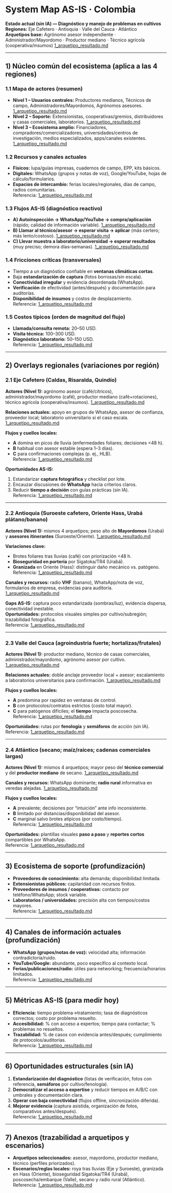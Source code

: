 # System Map AS-IS · Colombia
**Estado actual (sin IA) — Diagnóstico y manejo de problemas en cultivos**  
**Regiones:** Eje Cafetero · Antioquia · Valle del Cauca · Atlántico  
**Arquetipos base:** Agrónomo asesor independiente · Administrador/Mayordomo · Productor mediano · Técnico agrícola (cooperativa/insumos) [1_arquetipo_resultado.md](1_arquetipo_resultado.md)

---

## 1) Núcleo común del ecosistema (aplica a las 4 regiones)

### 1.1 Mapa de actores (resumen)
- **Nivel 1 – Usuarios centrales:** Productores medianos, Técnicos de campo, Administradores/Mayordomos, Agrónomos asesores. [1_arquetipo_resultado.md](1_arquetipo_resultado.md)
- **Nivel 2 – Soporte:** Extensionistas, cooperativas/gremios, distribuidores y casas comerciales, laboratorios. [1_arquetipo_resultado.md](1_arquetipo_resultado.md)
- **Nivel 3 – Ecosistema amplio:** Financiadores, compradores/comercializadores, universidades/centros de investigación, medios especializados, apps/canales existentes. [1_arquetipo_resultado.md](1_arquetipo_resultado.md)

### 1.2 Recursos y canales actuales
- **Físicos:** lupa/guías impresas, cuadernos de campo, EPP, kits básicos.  
- **Digitales:** WhatsApp (grupos y notas de voz), Google/YouTube, hojas de cálculo/formularios.  
- **Espacios de intercambio:** ferias locales/regionales, días de campo, radios comunitarias.  
Referencia: [1_arquetipo_resultado.md](1_arquetipo_resultado.md)

### 1.3 Flujos AS-IS (diagnóstico reactivo)
- **A) Autoinspección → WhatsApp/YouTube → compra/aplicación** (rápido; calidad de información variable). [1_arquetipo_resultado.md](1_arquetipo_resultado.md)  
- **B) Llamar al técnico/asesor → esperar visita → aplicar** (más certero; más lento/costoso). [1_arquetipo_resultado.md](1_arquetipo_resultado.md)  
- **C) Llevar muestra a laboratorio/universidad → esperar resultados** (muy preciso; demora días–semanas). [1_arquetipo_resultado.md](1_arquetipo_resultado.md)

### 1.4 Fricciones críticas (transversales)
- Tiempo a un diagnóstico confiable en **ventanas climáticas cortas**.  
- Baja **estandarización de captura** (fotos borrosas/sin escala).  
- **Conectividad irregular** y evidencia desordenada (WhatsApp).  
- **Verificación** de efectividad (antes/después) y documentación para auditorías.  
- **Disponibilidad de insumos** y costos de desplazamiento.  
Referencia: [1_arquetipo_resultado.md](1_arquetipo_resultado.md)

### 1.5 Costos típicos (orden de magnitud del flujo)
- **Llamada/consulta remota:** 20–50 USD.  
- **Visita técnica:** 100–300 USD.  
- **Diagnóstico laboratorio:** 50–150 USD.  
Referencia: [1_arquetipo_resultado.md](1_arquetipo_resultado.md)

---

## 2) Overlays regionales (variaciones por región)

### 2.1 Eje Cafetero (Caldas, Risaralda, Quindío)
**Actores (Nivel 1):** agrónomo asesor (café/cítricos), administrador/mayordomo (café), productor mediano (café+rotaciones), técnico agrícola (cooperativa/insumos). [1_arquetipo_resultado.md](1_arquetipo_resultado.md)  

**Relaciones actuales:** apoyo en grupos de WhatsApp, asesor de confianza, proveedor local; laboratorio universitario si el caso escala. [1_arquetipo_resultado.md](1_arquetipo_resultado.md)

**Flujos y cuellos locales:**  
- **A** domina en picos de lluvia (enfermedades foliares; decisiones <48 h).  
- **B** habitual con asesor estable (espera 1–3 días).  
- **C** para confirmaciones complejas (p. ej., HLB).  
Referencia: [1_arquetipo_resultado.md](1_arquetipo_resultado.md)

**Oportunidades AS-IS:**  
1) Estandarizar **captura fotográfica** y checklist por lote.  
2) Encauzar discusiones de **WhatsApp** hacia criterios claros.  
3) Reducir **tiempo a decisión** con guías prácticas (sin IA).  
Referencia: [1_arquetipo_resultado.md](1_arquetipo_resultado.md)

---

### 2.2 Antioquia (Suroeste cafetero, Oriente Hass, Urabá plátano/banano)
**Actores (Nivel 1):** mismos 4 arquetipos; peso alto de **Mayordomos** (Urabá) y **asesores itinerantes** (Suroeste/Oriente). [1_arquetipo_resultado.md](1_arquetipo_resultado.md)

**Variaciones clave:**  
- Brotes foliares tras lluvias (café) con priorización <48 h.  
- **Bioseguridad en portería** por Sigatoka/TR4 (Urabá).  
- **Granizada** en Oriente (Hass): distinguir daño mecánico vs. patógeno.  
Referencia: [1_arquetipo_resultado.md](1_arquetipo_resultado.md)

**Canales y recursos:** radio **VHF** (banano), WhatsApp/nota de voz, formularios de empresa, evidencias para auditoría. [1_arquetipo_resultado.md](1_arquetipo_resultado.md)

**Gaps AS-IS:** captura poco estandarizada (sombras/luz), evidencia dispersa, conectividad inestable.  
**Oportunidades:** protocolos visuales simples por cultivo/subregión; trazabilidad fotográfica.  
Referencia: [1_arquetipo_resultado.md](1_arquetipo_resultado.md)

---

### 2.3 Valle del Cauca (agroindustria fuerte; hortalizas/frutales)
**Actores (Nivel 1):** productor mediano, técnico de casas comerciales, administrador/mayordomo, agrónomo asesor por cultivo. [1_arquetipo_resultado.md](1_arquetipo_resultado.md)

**Relaciones actuales:** doble anclaje proveedor local + asesor; escalamiento a laboratorios universitarios para confirmación. [1_arquetipo_resultado.md](1_arquetipo_resultado.md)

**Flujos y cuellos locales:**  
- **A** predomina por rapidez en ventanas de control.  
- **B** con protocolos/contratos estrictos (costo total mayor).  
- **C** para patógenos difíciles; el **tiempo** impacta poscosecha.  
Referencia: [1_arquetipo_resultado.md](1_arquetipo_resultado.md)

**Oportunidades:** rutas por **fenología** y **semáforos** de acción (sin IA).  
Referencia: [1_arquetipo_resultado.md](1_arquetipo_resultado.md)

---

### 2.4 Atlántico (secano; maíz/raíces; cadenas comerciales largas)
**Actores (Nivel 1):** mismos 4 arquetipos; mayor peso del **técnico comercial** y del **productor mediano** de secano. [1_arquetipo_resultado.md](1_arquetipo_resultado.md)

**Canales y recursos:** WhatsApp dominante; **radio rural** informativa en veredas alejadas. [1_arquetipo_resultado.md](1_arquetipo_resultado.md)

**Flujos y cuellos locales:**  
- **A** prevalente; decisiones por “intuición” ante info inconsistente.  
- **B** limitado por distancias/disponibilidad del asesor.  
- **C** marginal salvo brotes atípicos (por costo/tiempo).  
Referencia: [1_arquetipo_resultado.md](1_arquetipo_resultado.md)

**Oportunidades:** plantillas visuales **paso a paso** y **reportes cortos** compartibles por WhatsApp.  
Referencia: [1_arquetipo_resultado.md](1_arquetipo_resultado.md)

---

## 3) Ecosistema de soporte (profundización)
- **Proveedores de conocimiento:** alta demanda; disponibilidad limitada.  
- **Extensionistas públicos:** capilaridad con recursos finitos.  
- **Proveedores de insumos / cooperativas:** contacto por teléfono/WhatsApp; stock variable.  
- **Laboratorios / universidades:** precisión alta con tiempos/costos mayores.  
Referencia: [1_arquetipo_resultado.md](1_arquetipo_resultado.md)

---

## 4) Canales de información actuales (profundización)
- **WhatsApp (grupos/notas de voz):** velocidad alta; información contradictoria/ruido.  
- **YouTube/Google:** abundante, poco específico al contexto local.  
- **Ferias/publicaciones/radio:** útiles para networking; frecuencia/horarios limitados.  
Referencia: [1_arquetipo_resultado.md](1_arquetipo_resultado.md)

---

## 5) Métricas AS-IS (para medir hoy)
- **Eficiencia:** tiempo problema→tratamiento; tasa de diagnósticos correctos; costo por problema resuelto.  
- **Accesibilidad:** % con acceso a expertos; tiempo para contactar; % problemas no resueltos.  
- **Trazabilidad:** % de casos con evidencia antes/después; cumplimiento de protocolos/auditorías.  
Referencia: [1_arquetipo_resultado.md](1_arquetipo_resultado.md)

---

## 6) Oportunidades estructurales (sin IA)
1) **Estandarización del diagnóstico** (listas de verificación, fotos con referencia, **semáforos** por cultivo/fenología).  
2) **Democratizar el acceso a expertise** y reducir tiempos en A/B/C con umbrales y documentación clara.  
3) **Operar con baja conectividad** (flujos offline, sincronización diferida).  
4) **Mejorar evidencia** (captura asistida, organización de fotos, comparativos antes/después).  
Referencia: [1_arquetipo_resultado.md](1_arquetipo_resultado.md)

---

## 7) Anexos (trazabilidad a arquetipos y escenarios)
- **Arquetipos seleccionados:** asesor, mayordomo, productor mediano, técnico (perfiles priorizados).  
- **Escenarios/reglas locales:** roya tras lluvias (Eje y Suroeste), granizada en Hass (Oriente), bioseguridad Sigatoka/TR4 (Urabá), poscosecha/embarque (Valle), secano y radio rural (Atlántico).  
Referencia: [1_arquetipo_resultado.md](1_arquetipo_resultado.md)

